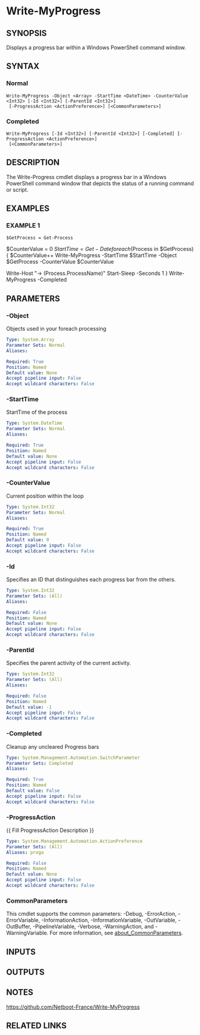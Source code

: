 ﻿---
external help file: WozTools-help.xml
Module Name: WozTools
online version: https://github.com/Woznet/WozTools/blob/main/docs/Write-MyProgress.md
schema: 2.0.0
---

# Write-MyProgress

## SYNOPSIS
Displays a progress bar within a Windows PowerShell command window.

## SYNTAX

### Normal
```
Write-MyProgress -Object <Array> -StartTime <DateTime> -CounterValue <Int32> [-Id <Int32>] [-ParentId <Int32>]
 [-ProgressAction <ActionPreference>] [<CommonParameters>]
```

### Completed
```
Write-MyProgress [-Id <Int32>] [-ParentId <Int32>] [-Completed] [-ProgressAction <ActionPreference>]
 [<CommonParameters>]
```

## DESCRIPTION
The Write-Progress cmdlet displays a progress bar in a Windows PowerShell command window that depicts the status of a running command or script.

## EXAMPLES

### EXAMPLE 1
```
$GetProcess = Get-Process
```

$CounterValue = 0
$StartTime = Get-Date
foreach($Process in $GetProcess) {
$CounterValue++
Write-MyProgress -StartTime $StartTime -Object $GetProcess -CounterValue $CounterValue

Write-Host "-\> $($Process.ProcessName)"
Start-Sleep -Seconds 1
}
Write-MyProgress -Completed

## PARAMETERS

### -Object
Objects used in your foreach processing

```yaml
Type: System.Array
Parameter Sets: Normal
Aliases:

Required: True
Position: Named
Default value: None
Accept pipeline input: False
Accept wildcard characters: False
```

### -StartTime
StartTime of the process

```yaml
Type: System.DateTime
Parameter Sets: Normal
Aliases:

Required: True
Position: Named
Default value: None
Accept pipeline input: False
Accept wildcard characters: False
```

### -CounterValue
Current position within the loop

```yaml
Type: System.Int32
Parameter Sets: Normal
Aliases:

Required: True
Position: Named
Default value: 0
Accept pipeline input: False
Accept wildcard characters: False
```

### -Id
Specifies an ID that distinguishes each progress bar from the others.

```yaml
Type: System.Int32
Parameter Sets: (All)
Aliases:

Required: False
Position: Named
Default value: None
Accept pipeline input: False
Accept wildcard characters: False
```

### -ParentId
Specifies the parent activity of the current activity.

```yaml
Type: System.Int32
Parameter Sets: (All)
Aliases:

Required: False
Position: Named
Default value: -1
Accept pipeline input: False
Accept wildcard characters: False
```

### -Completed
Cleanup any uncleared Progress bars

```yaml
Type: System.Management.Automation.SwitchParameter
Parameter Sets: Completed
Aliases:

Required: True
Position: Named
Default value: False
Accept pipeline input: False
Accept wildcard characters: False
```

### -ProgressAction
{{ Fill ProgressAction Description }}

```yaml
Type: System.Management.Automation.ActionPreference
Parameter Sets: (All)
Aliases: proga

Required: False
Position: Named
Default value: None
Accept pipeline input: False
Accept wildcard characters: False
```

### CommonParameters
This cmdlet supports the common parameters: -Debug, -ErrorAction, -ErrorVariable, -InformationAction, -InformationVariable, -OutVariable, -OutBuffer, -PipelineVariable, -Verbose, -WarningAction, and -WarningVariable. For more information, see [about_CommonParameters](http://go.microsoft.com/fwlink/?LinkID=113216).

## INPUTS

## OUTPUTS

## NOTES
https://github.com/Netboot-France/Write-MyProgress

## RELATED LINKS
